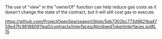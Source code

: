 The use of "view" in the "ownerOf" function can help reduce gas costs as it doesn't change the state of the contract, but it will still cost gas to execute.

https://github.com/ProjectOpenSea/seaport/blob/5de7302bc773d9821ba4759e47fc981680911ea0/contracts/interfaces/AbridgedTokenInterfaces.sol#L15